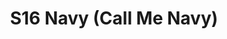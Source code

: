 ---
title: S16 Navy (Call Me Navy)
permalink: "/teams/s16-navy"
teamslug: s16-navy
members:
- Jack Jackson - Captain
- John Boyd - Quarterback
- Andrew Allen
- Arash
- Austin Barvin
- Chord Bezerra
- Antonio Hardy
- Jeff Matarese
- Darryl Pilate
- Bill Sadler
- Mike Stefani
- Joseph Walker
teamid: 6353
name: S16 Navy
color: Call Me Navy
division: ''
---